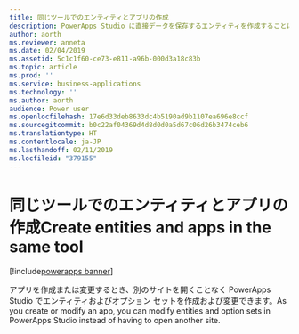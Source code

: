 ```yaml
---
title: 同じツールでのエンティティとアプリの作成
description: PowerApps Studio に直接データを保存するエンティティを作成することにより、アプリの構築とエンティティ/スキーマの作成を 1 つのプロセスに統合します。
author: aorth
ms.reviewer: anneta
ms.date: 02/04/2019
ms.assetid: 5c1c1f60-ce73-e811-a96b-000d3a18c83b
ms.topic: article
ms.prod: ''
ms.service: business-applications
ms.technology: ''
ms.author: aorth
audience: Power user
ms.openlocfilehash: 17e6d33deb8633dc4b5190ad9b1107ea696e8ccf
ms.sourcegitcommit: b0c22af04369d4d8d0d0a5d67c06d26b3474ceb6
ms.translationtype: HT
ms.contentlocale: ja-JP
ms.lasthandoff: 02/11/2019
ms.locfileid: "379155"
---
```

# <a name="create-entities-and-apps-in-the-same-tool"></a><span data-ttu-id="c5528-103">同じツールでのエンティティとアプリの作成</span><span class="sxs-lookup"><span data-stu-id="c5528-103">Create entities and apps in the same tool</span></span>


[!include[powerapps banner](../includes/powerapps.md)]

<span data-ttu-id="c5528-104">アプリを作成または変更するとき、別のサイトを開くことなく PowerApps Studio でエンティティおよびオプション セットを作成および変更できます。</span><span class="sxs-lookup"><span data-stu-id="c5528-104">As you create or modify an app, you can modify entities and option sets in PowerApps Studio instead of having to open another site.</span></span>